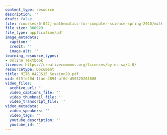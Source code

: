 ```yaml
---
content_type: resource
description: ''
draft: false
file: /courses/6-042j-mathematics-for-computer-science-spring-2015/mit6_042js15_session20.pdf
file_size: 360929
file_type: application/pdf
image_metadata:
  caption: ''
  credit: ''
  image-alt: ''
learning_resource_types:
- Online Textbook
license: https://creativecommons.org/licenses/by-nc-sa/4.0/
resourcetype: Document
title: MIT6_042JS15_Session20.pdf
uid: 6f5fe20d-1fae-4894-af0d-d50325261688
video_files:
  archive_url: ''
  video_captions_file: ''
  video_thumbnail_file: ''
  video_transcript_file: ''
video_metadata:
  video_speakers: ''
  video_tags: ''
  youtube_description: ''
  youtube_id: ''
---
```

